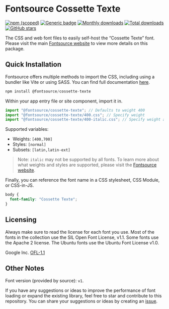 # Fontsource Cossette Texte

[![npm (scoped)](https://img.shields.io/npm/v/@fontsource/cossette-texte?color=brightgreen)](https://www.npmjs.com/package/@fontsource/cossette-texte) [![Generic badge](https://img.shields.io/badge/fontsource-passing-brightgreen)](https://github.com/fontsource/fontsource) [![Monthly downloads](https://badgen.net/npm/dm/@fontsource/cossette-texte)](https://github.com/fontsource/fontsource) [![Total downloads](https://badgen.net/npm/dt/@fontsource/cossette-texte)](https://github.com/fontsource/fontsource) [![GitHub stars](https://img.shields.io/github/stars/fontsource/fontsource.svg?style=social&label=Star)](https://github.com/fontsource/fontsource/stargazers)

The CSS and web font files to easily self-host the “Cossette Texte” font. Please visit the main [Fontsource website](https://fontsource.org/fonts/cossette-texte) to view more details on this package.

## Quick Installation

Fontsource offers multiple methods to import the CSS, including using a bundler like Vite or using SASS. You can find full documentation [here](https://fontsource.org/docs/getting-started/introduction).

```javascript
npm install @fontsource/cossette-texte
```

Within your app entry file or site component, import it in.

```javascript
import "@fontsource/cossette-texte"; // Defaults to weight 400
import "@fontsource/cossette-texte/400.css"; // Specify weight
import "@fontsource/cossette-texte/400-italic.css"; // Specify weight and style
```

Supported variables:
- Weights: `[400,700]`
- Styles: `[normal]`
- Subsets: `[latin,latin-ext]`

> Note: `italic` may not be supported by all fonts. To learn more about what weights and styles are supported, please visit the [Fontsource website](https://fontsource.org/fonts/cossette-texte).

Finally, you can reference the font name in a CSS stylesheet, CSS Module, or CSS-in-JS.

```css
body {
  font-family: "Cossette Texte";
}
```

## Licensing
Always make sure to read the license for each font you use. Most of the fonts in the collection use the SIL Open Font License, v1.1. Some fonts use the Apache 2 license. The Ubuntu fonts use the Ubuntu Font License v1.0.

Google Inc.
[OFL-1.1](http://scripts.sil.org/OFL)

## Other Notes
Font version (provided by source): `v1`.

If you have any suggestions or ideas to improve the performance of font loading or expand the existing library, feel free to star and contribute to this repository. You can share your suggestions or ideas by creating an [issue](https://github.com/fontsource/fontsource/issues).